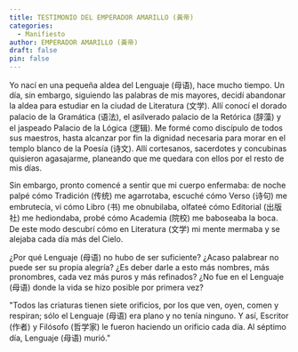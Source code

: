```yaml
---
title: TESTIMONIO DEL EMPERADOR AMARILLO (黃帝)
categories:
  - Manifiesto
author: EMPERADOR AMARILLO (黃帝)
draft: false
pin: false
---
```

Yo nací en una pequeña aldea del Lenguaje (母语), hace mucho tiempo. Un día, sin embargo, siguiendo las palabras de mis mayores, decidí abandonar la aldea para estudiar en la ciudad de Literatura (文学). Allí conocí el dorado palacio de la Gramática (语法), el asilverado palacio de la Retórica (辞藻) y el jaspeado Palacio de la Lógica (逻辑). Me formé como discípulo de todos sus maestros, hasta alcanzar por fin la dignidad necesaria para morar en el templo blanco de la Poesía (诗文). Allí cortesanos, sacerdotes y concubinas quisieron agasajarme, planeando que me quedara con ellos por el resto de mis días.

Sin embargo, pronto comencé a sentir que mi cuerpo enfermaba: de noche palpé cómo Tradición (传统) me agarrotaba, escuché cómo Verso (诗句) me embrutecía, vi cómo Libro (书) me obnubilaba, olfateé cómo Editorial (出版社) me hediondaba, probé cómo Academia (院校) me baboseaba la boca. De este modo descubrí cómo en Literatura (文学) mi mente mermaba y se alejaba cada día más del Cielo.

¿Por qué Lenguaje (母语) no hubo de ser suficiente? ¿Acaso palabrear no puede ser su propia alegría? ¿Es deber darle a esto más nombres, más pronombres, cada vez más puros y más refinados? ¿No fue en el Lenguaje (母语) donde la vida se hizo posible por primera vez?

"Todos las criaturas tienen siete orificios, por los que ven, oyen, comen y respiran; sólo el Lenguaje (母语) era plano y no tenía ninguno. Y así, Escritor (作者) y Filósofo (哲学家) le fueron haciendo un orificio cada día. Al séptimo día, Lenguaje (母语) murió."